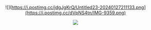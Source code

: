 <div align="center">

  ![](https://i.postimg.cc/jdgJgKrQ/Untitled23-20240127211133.png](https://i.postimg.cc/dVpNS4tn/IMG-9359.png)
  
  ![](https://files.catbox.moe/syyhzf.png)
